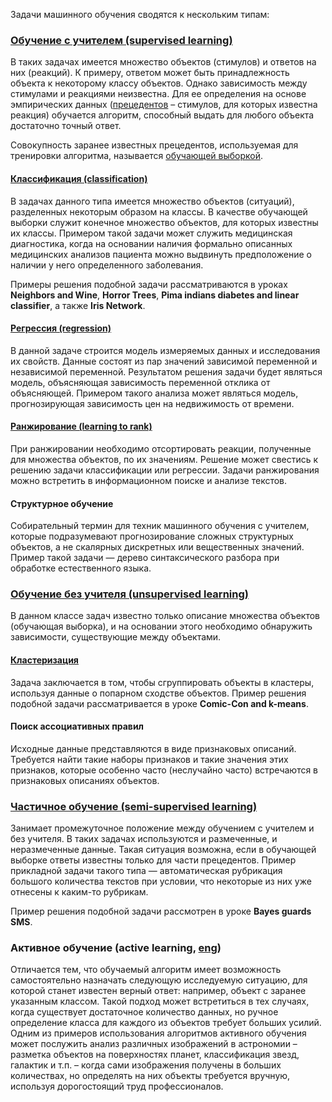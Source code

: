 Задачи машинного обучения сводятся к нескольким типам:

### [Обучение с учителем (supervised learning)](http://www.machinelearning.ru/wiki/index.php?title=%D0%9E%D0%B1%D1%83%D1%87%D0%B5%D0%BD%D0%B8%D0%B5_%D1%81_%D1%83%D1%87%D0%B8%D1%82%D0%B5%D0%BB%D0%B5%D0%BC)
В таких задачах имеется множество объектов (стимулов) и ответов на них (реакций). К примеру, ответом может быть принадлежность объекта к некоторому классу объектов. Однако зависимость между стимулами и реакциями неизвестна. Для ее определения на основе эмпирических данных ([прецедентов](https://ru.wikipedia.org/wiki/%D0%9E%D0%B1%D1%83%D1%87%D0%B5%D0%BD%D0%B8%D0%B5_%D0%BD%D0%B0_%D0%BF%D1%80%D0%B8%D0%BC%D0%B5%D1%80%D0%B0%D1%85) – стимулов, для которых известна реакция) обучается алгоритм, способный выдать для любого объекта достаточно точный ответ.

Совокупность заранее известных прецедентов, используемая для тренировки алгоритма, называется [обучающей выборкой](http://www.machinelearning.ru/wiki/index.php?title=%D0%9E%D0%B1%D1%83%D1%87%D0%B0%D1%8E%D1%89%D0%B0%D1%8F_%D0%B2%D1%8B%D0%B1%D0%BE%D1%80%D0%BA%D0%B0).

#### [Классификация (classification)](http://www.machinelearning.ru/wiki/index.php?title=%D0%9A%D0%BB%D0%B0%D1%81%D1%81%D0%B8%D1%84%D0%B8%D0%BA%D0%B0%D1%86%D0%B8%D1%8F)
В задачах данного типа имеется множество объектов (ситуаций), разделенных некоторым образом на классы. В качестве обучающей выборки служит конечное множество объектов, для которых известны их классы. Примером такой задачи может служить медицинская диагностика, когда на основании наличия формально описанных медицинских анализов пациента можно выдвинуть предположение о наличии у него определенного заболевания.

Примеры решения подобной задачи рассматриваются в уроках **Neighbors and Wine**, **Horror Trees**, **Pima indians diabetes and linear classifier**, а также **Iris Network**.

#### [Регрессия (regression)](http://www.machinelearning.ru/wiki/index.php?title=%D0%A0%D0%B5%D0%B3%D1%80%D0%B5%D1%81%D1%81%D0%B8%D1%8F)
В данной задаче строится модель измеряемых данных и исследования их свойств. Данные состоят из пар значений зависимой переменной и независимой переменной. Результатом решения задачи будет являться модель, объясняющая зависимость переменной отклика от объясняющей. Примером такого анализа может являться модель, прогнозирующая зависимость цен на недвижимость от времени.

#### [Ранжирование (learning to rank)](http://neerc.ifmo.ru/wiki/index.php?title=%D0%A0%D0%B0%D0%BD%D0%B6%D0%B8%D1%80%D0%BE%D0%B2%D0%B0%D0%BD%D0%B8%D0%B5)
При ранжировании необходимо отсортировать реакции, полученные для множества объектов, по их значениям. Решение может свестись к решению задачи классификации или регрессии. Задачи ранжирования можно встретить в информационном поиске и анализе текстов.

#### Структурное обучение
Собирательный термин для техник машинного обучения с учителем, которые подразумевают прогнозирование сложных структурных объектов, а не скалярных дискретных или вещественных значений. Пример такой задачи — дерево синтаксического разбора при обработке естественного языка.

### [Обучение без учителя (unsupervised learning)](http://www.machinelearning.ru/wiki/index.php?title=%D0%9E%D0%B1%D1%83%D1%87%D0%B5%D0%BD%D0%B8%D0%B5_%D0%B1%D0%B5%D0%B7_%D1%83%D1%87%D0%B8%D1%82%D0%B5%D0%BB%D1%8F)
В данном классе задач известно только описание множества объектов (обучающая выборка), и на основании этого необходимо обнаружить зависимости, существующие между объектами.

#### [Кластеризация](http://www.machinelearning.ru/wiki/index.php?title=%D0%9A%D0%BB%D0%B0%D1%81%D1%82%D0%B5%D1%80%D0%B8%D0%B7%D0%B0%D1%86%D0%B8%D1%8F)
Задача заключается в том, чтобы сгруппировать объекты в кластеры, используя данные о попарном сходстве объектов.
Пример решения подобной задачи рассматривается в уроке **Comic-Con and k-means**.

#### Поиск ассоциативных правил
Исходные данные представляются в виде признаковых описаний. Требуется найти такие наборы признаков и такие значения этих признаков, которые особенно часто (неслучайно часто) встречаются в признаковых описаниях объектов.

### [Частичное обучение (semi-supervised learning)](http://www.machinelearning.ru/wiki/index.php?title=%D0%A7%D0%B0%D1%81%D1%82%D0%B8%D1%87%D0%BD%D0%BE%D0%B5_%D0%BE%D0%B1%D1%83%D1%87%D0%B5%D0%BD%D0%B8%D0%B5)
Занимает промежуточное положение между обучением с учителем и без учителя. В таких задачах используются и размеченные, и неразмеченные данные. Такая ситуация возможна, если в обучающей выборке ответы известны только для части прецедентов. Пример прикладной задачи такого типа — автоматическая рубрикация большого количества текстов при условии, что некоторые из них уже отнесены к каким-то рубрикам.

Пример решения подобной задачи рассмотрен в уроке **Bayes guards SMS**.

### Активное обучение (active learning, [eng](https://en.wikipedia.org/wiki/Active_learning_(machine_learning)))
Отличается тем, что обучаемый алгоритм имеет возможность самостоятельно назначать следующую исследуемую ситуацию, для которой станет известен верный ответ: например, объект с заранее указанным классом. Такой подход может встретиться в тех случаях, когда существует достаточное количество данных, но ручное определение класса для каждого из объектов требует больших усилий. Одним из примеров использования алгоритмов активного обучения может послужить анализ различных изображений в астрономии – разметка объектов на поверхностях планет, классификация звезд, галактик и т.п. – когда сами изображения получены в больших количествах, но определять на них объекты требуется вручную, используя дорогостоящий труд профессионалов.

